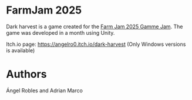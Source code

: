 # FarmJam 2025
Dark harvest is a game created for the [Farm Jam 2025 Gamme Jam](https://itch.io/jam/farm-jam-2025). The game was developed in a month using Unity.

Itch.io page: https://angelro0.itch.io/dark-harvest (Only Windows versions is available)

# Authors
Ángel Robles and Adrian Marco

